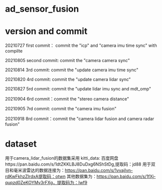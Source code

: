 # ad_sensor_fusion

# version and commit
20210727 first commit： commit the "icp" and "camera imu time sync" with compilte  

20210805 second commit: commit the "camera camera sync"  

20210814 3rd commit: commit the "update camera imu time sync"  

20210820 4rd commit: commit the "update camera lidar sync"

20210827 5rd commit: commit the "update lidar imu sync and mdt_omp"

20210904 6rd commit：commit the "stereo camera distance"

20210905 7rd commit: commit the "camera imu fusion"

20210918 8rd commit：commit the "camera lidar fusion and camera radar fusion"

# dataset
用于camera_lidar_fusion的数据集采用 kitti_data: 百度网盘https://pan.baidu.com/s/1dtZKKLBJ8DuDxg6NShStDg,提取码：jd88
用于双目和毫米波雷达的数据连接为：https://pan.baidu.com/s/1vvajIvn-rdKwFkhzZIrdxA提取码：otwn
其他数据集为：https://pan.baidu.com/s/1fXj-qupzd0ZeKOYMv3rFXg，提取码为：lwf9
